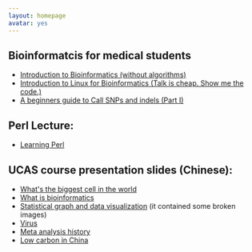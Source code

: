 ```yaml
---
layout: homepage
avatar: yes
---
```



## Bioinformatcis for medical students

- [Introduction to Bioinformatics (without algorithms)](./bioinfomatcis_for_medical_students/2019-05-15-Introduction_to_Bioinformatics.html "Introduction to Bioinformatics without algorithms")
- [Introduction to Linux for Bioinformatics (Talk is cheap. Show me the code.)](./bioinfomatcis_for_medical_students/2019-06-17-Introduction_to_Linux_for_Bioinformatics.html "Introduction to Linux for Bioinformatics")
- [A beginners guide to Call SNPs and indels (Part I)](./bioinfomatcis_for_medical_students/2019-06-28-A_beginners_guide_to_Call_SNPs_and_indels_Part_I.html "A beginners guide to Call SNPs and indels (Part I)")


## Perl Lecture:      
- [Learning Perl](./learningPerl.html "Learning Perl") 

## UCAS course presentation slides (Chinese):
- [What's the biggest cell in the world](./BigCell.pdf "What's the biggest cell in the world")
- [What is bioinformatics](./WhatisBioinformatics.pdf "What is bioinformatics")
- [Statistical graph and data visualization](./StatisticalGraphandDataVsualization.pdf "Statistical graph and data visualization") (it contained some broken images)
- [Virus](./virus.pdf "Virus")
- [Meta analysis history](./meta_class_presentation.pdf "Meta analysis history")
- [Low carbon in China](./low_carbon_presentation.pdf "Low carbon in China")

